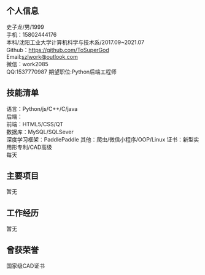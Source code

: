 个人信息
--
史子龙/男/1999  
手机：15802444176  
本科/沈阳工业大学计算机科学与技术系/2017.09~2021.07   
Github：https://github.com/ToSuperGod  
Email:szlwork@outlook.com    
微信：work2085     
QQ:1537770987 
期望职位:Python后端工程师  

技能清单
-- 
语言：Python/js/C++/C/java  
后端：   
前端：HTML5/CSS/QT  
数据库：MySQL/SQLSever  
深度学习框架：PaddlePaddle
其他：爬虫/微信小程序/OOP/Linux
证书：新型实用形专利/CAD高级   
每天

主要项目
--
暂无

工作经历
--
暂无

曾获荣誉
--

国家级CAD证书

